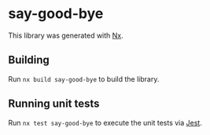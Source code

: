 # say-good-bye

This library was generated with [Nx](https://nx.dev).

## Building

Run `nx build say-good-bye` to build the library.

## Running unit tests

Run `nx test say-good-bye` to execute the unit tests via [Jest](https://jestjs.io).
